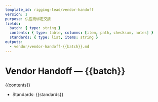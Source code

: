 ```yaml
---
template_id: rigging-lead/vendor-handoff
version: 1
purpose: 供应商绑定交接
fields:
  batch: { type: string }
  contents: { type: table, columns: [item, path, checksum, notes] }
  standards: { type: list, items: string }
outputs:
  - vendor/vendor-handoff-{{batch}}.md
---
```


# Vendor Handoff — {{batch}}

{{contents}}

- Standards: {{standards}}
